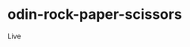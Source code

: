 # odin-rock-paper-scissors

<a src="https://mohamed200111.github.io/odin-rock-paper-scissors/"> Live <a/>
